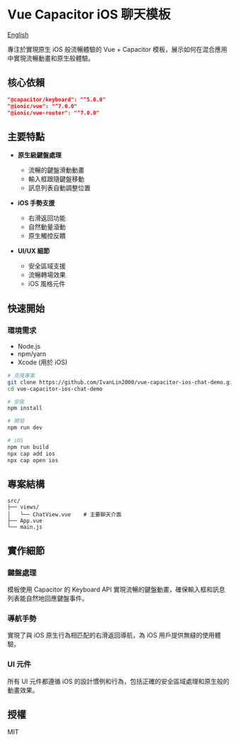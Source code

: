 # Vue Capacitor iOS 聊天模板

[English](./README.md)

專注於實現原生 iOS 般流暢體驗的 Vue + Capacitor 模板，展示如何在混合應用中實現流暢動畫和原生般體驗。

## 核心依賴

```json
"@capacitor/keyboard": "^5.0.0"
"@ionic/vue": "^7.0.0"
"@ionic/vue-router": "^7.0.0"
```

## 主要特點

- **原生級鍵盤處理**
  - 流暢的鍵盤滑動動畫
  - 輸入框跟隨鍵盤移動
  - 訊息列表自動調整位置

- **iOS 手勢支援**
  - 右滑返回功能
  - 自然動量滾動
  - 原生觸控反饋

- **UI/UX 細節**
  - 安全區域支援
  - 流暢轉場效果
  - iOS 風格元件

## 快速開始

### 環境需求
- Node.js
- npm/yarn
- Xcode (用於 iOS)

```bash
# 克隆專案
git clone https://github.com/IvanLin2000/vue-capacitor-ios-chat-demo.git
cd vue-capacitor-ios-chat-demo

# 安裝
npm install

# 開發
npm run dev

# iOS
npm run build
npx cap add ios
npx cap open ios
```

## 專案結構

```
src/
├── views/
│   └── ChatView.vue    # 主要聊天介面
├── App.vue
└── main.js
```

## 實作細節

### 鍵盤處理
模板使用 Capacitor 的 Keyboard API 實現流暢的鍵盤動畫，確保輸入框和訊息列表能自然地回應鍵盤事件。

### 導航手勢
實現了與 iOS 原生行為相匹配的右滑返回導航，為 iOS 用戶提供無縫的使用體驗。

### UI 元件
所有 UI 元件都遵循 iOS 的設計慣例和行為，包括正確的安全區域處理和原生般的動畫效果。

## 授權

MIT 